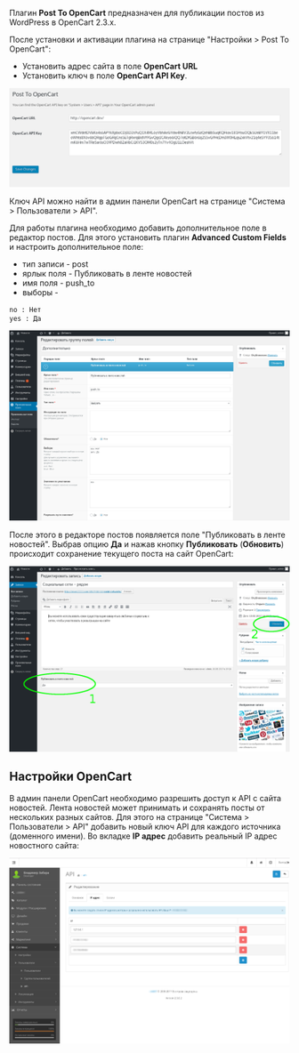 Плагин **Post To OpenCart** предназначен для публикации постов из WordPress в OpenCart 2.3.x.

После установки и активации плагина на странице "Настройки > Post To OpenCart":

* Установить адрес сайта в поле **OpenCart URL**
* Установить ключ в поле **OpenCart API Key**. 

![screenshot-1.png](screenshot-1.png)

Ключ API можно найти в админ панели OpenCart на странице "Система > Пользователи > API".

Для работы плагина необходимо добавить дополнительное поле в редактор постов. Для этого установить плагин **Advanced Custom Fields** и настроить дополнительное поле:

* тип записи - post
* ярлык поля - Публиковать в ленте новостей
* имя поля - push_to
* выборы -
```
no : Нет
yes : Да
```
![screenshot-2.png](screenshot-2.png)


После этого в редакторе постов появляется поле "Публиковать в ленте новостей". Выбрав опцию **Да** и нажав кнопку **Публиковать** (**Обновить**) происходит сохранение текущего поста на сайт OpenCart:

![screenshot-3.png](screenshot-3.png)


## Настройки OpenCart

В админ панели OpenCart необходимо разрешить доступ к API с сайта новостей. Лента новостей может принимать и сохранять посты от нескольких разных сайтов. Для этого на странице "Система > Пользователи > API" добавить новый ключ API для каждого источника (доменного имени). Во вкладке **IP адрес** добавить реальный IP адрес новостного сайта:

![screenshot-4.png](screenshot-4.png)